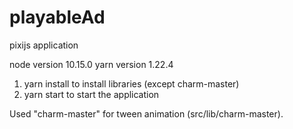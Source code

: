 # playableAd
pixijs application

node version 10.15.0
yarn version 1.22.4

1. yarn install to install libraries (except charm-master)
2. yarn start to start the application

Used "charm-master" for tween animation (src/lib/charm-master).
